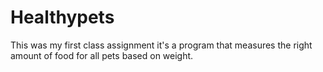 # Healthypets

This was my first class assignment it's a program that measures the right amount of food for all pets based on weight.
